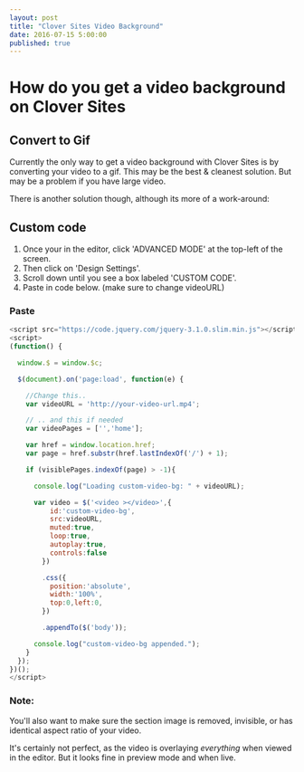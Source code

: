 ```yaml
---
layout: post
title: "Clover Sites Video Background"
date: 2016-07-15 5:00:00
published: true
---
```

# How do you get a video background on Clover Sites

## Convert to Gif
Currently the only way to get a video background with Clover Sites is by converting your video to a gif. This may be the best & cleanest solution. But may be a problem if you have large video.

There is another solution though, although its more of a work-around:

## Custom code
1. Once your in the editor, click  'ADVANCED MODE' at the top-left of the screen.
2. Then click on 'Design Settings'.
3. Scroll down until you see  a box labeled 'CUSTOM <HEAD> CODE'.
4. Paste in code below. (make sure to change videoURL)

### Paste
```javascript
<script src="https://code.jquery.com/jquery-3.1.0.slim.min.js"></script>
<script>
(function() {

  window.$ = window.$c;

  $(document).on('page:load', function(e) {

  	//Change this..
    var videoURL = 'http://your-video-url.mp4';

    // .. and this if needed
    var videoPages = ['','home'];

    var href = window.location.href;
    var page = href.substr(href.lastIndexOf('/') + 1);

    if (visiblePages.indexOf(page) > -1){

      console.log("Loading custom-video-bg: " + videoURL);

      var video = $('<video ></video>',{
          id:'custom-video-bg',
          src:videoURL,
          muted:true,
          loop:true,
          autoplay:true,
          controls:false
        })

        .css({
          position:'absolute',
          width:'100%',
          top:0,left:0,
        })

        .appendTo($('body'));

      console.log("custom-video-bg appended.");
    }
  });
})();
</script>
```

### Note:
You'll also want to make sure the section image is removed, invisible, or has identical aspect ratio of your video.

It's certainly not perfect, as the video is overlaying _everything_ when viewed in the editor. But it looks fine in preview mode and when live.
